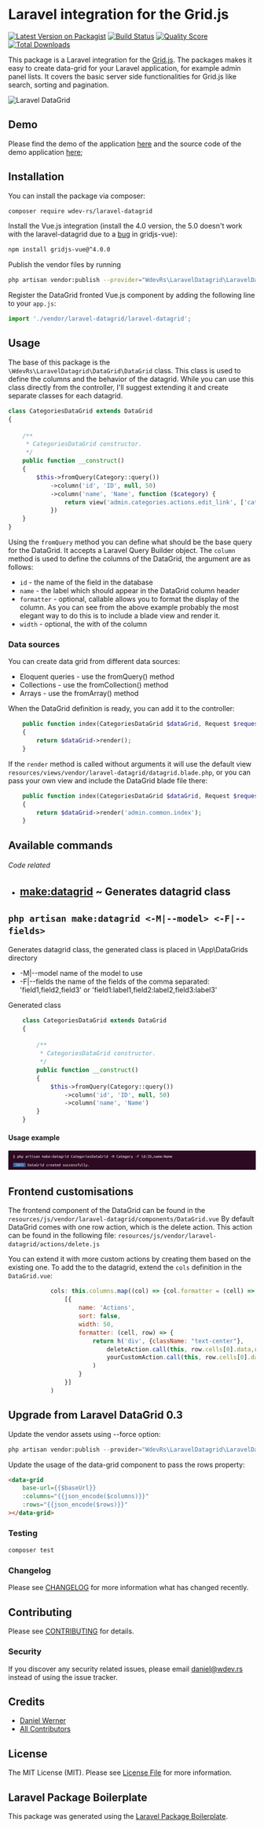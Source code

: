 # Laravel integration for the Grid.js

[![Latest Version on Packagist](https://img.shields.io/packagist/v/wdev-rs/laravel-datagrid.svg?style=flat-square)](https://packagist.org/packages/wdev-rs/laravel-datagrid)
[![Build Status](https://github.com/wdev-rs/laravel-datagrid/actions/workflows/test.yml/badge.svg)](https://github.com/wdev-rs/laravel-datagrid/actions/workflows/test.yml)
[![Quality Score](https://img.shields.io/scrutinizer/g/wdev-rs/laravel-datagrid.svg?style=flat-square)](https://scrutinizer-ci.com/g/wdev-rs/laravel-datagrid)
[![Total Downloads](https://img.shields.io/packagist/dt/wdev-rs/laravel-datagrid.svg?style=flat-square)](https://packagist.org/packages/wdev-rs/laravel-datagrid)

This package is a Laravel integration for the [Grid.js](https://gridjs.io/). The packages makes it easy to create data-grid for your Laravel application, for example admin panel lists.
It covers the basic server side functionalities for Grid.js like search, sorting and pagination.

![Laravel DataGrid](https://raw.githubusercontent.com/wdev-rs/laravel-datagrid/master/resources/img/laravel-datagrid.png)

## Demo
Please find the demo of the application [here](https://laravel-datagrid.wdev.rs) and the source code of the demo application
[here](https://github.com/wdev-rs/laravel-datagrid-demo);

## Installation

You can install the package via composer:

```bash
composer require wdev-rs/laravel-datagrid
```

Install the Vue.js integration 
(install the 4.0 version, the 5.0 doesn't work with the laravel-datagrid due to a [bug](https://github.com/grid-js/gridjs-vue/issues/427) in gridjs-vue):

```bash
npm install gridjs-vue@^4.0.0 
```

Publish the vendor files by running

```bash
php artisan vendor:publish --provider="WdevRs\LaravelDatagrid\LaravelDatagridServiceProvider"
```

Register the DataGrid fronted Vue.js component by adding the following line to your `app.js`:

```javascript
import './vendor/laravel-datagrid/laravel-datagrid';
```

## Usage

The base of this package is the `\WdevRs\LaravelDatagrid\DataGrid\DataGrid` class. This class is used to define the 
columns and the behavior of the datagrid. While you can use this class directly from the controller, I'll 
suggest extending it and create separate classes for each datagrid.

``` php
class CategoriesDataGrid extends DataGrid
{

    /**
     * CategoriesDataGrid constructor.
     */
    public function __construct()
    {
        $this->fromQuery(Category::query())
            ->column('id', 'ID', null, 50)
            ->column('name', 'Name', function ($category) {
                return view('admin.categories.actions.edit_link', ['category' => $category])->render();
            })
    }
}
```

Using the `fromQuery` method you can define what should be the base query for the DataGrid. It accepts a Laravel Query Builder object.
The `column` method is used to define the columns of the DataGrid, the argument are as follows:
- `id` - the name of the field in the database
- `name` - the label which should appear in the DataGrid column header
- `formatter` - optional, callable allows you to format the display of the column. As you can see from the above example
  probably the most elegant way to do this is to include a blade view and render it.
- `width` - optional, the with of the column

### Data sources
You can create data grid from different data sources:
- Eloquent queries - use the fromQuery() method
- Collections - use the fromCollection() method
- Arrays - use the fromArray() method

When the DataGrid definition is ready, you can add it to the controller:

```php
    public function index(CategoriesDataGrid $dataGrid, Request $request)
    {
        return $dataGrid->render();
    }
```

If the `render` method is called without arguments it will use the default view `resources/views/vendor/laravel-datagrid/datagrid.blade.php`, 
or you can pass your own view and include the DataGrid blade file there:

```php
    public function index(CategoriesDataGrid $dataGrid, Request $request)
    {
        return $dataGrid->render('admin.common.index');
    }
```
## Available commands
###### Code related

- [**make**:datagrid](#make-datagrid) ~  Generates datagrid class
  ---
<a name="make-datagrid"/>

## `php artisan make:datagrid <-M|--model> <-F|--fields>`

Generates datagrid class, the generated class is placed in \App\DataGrids directory

- -M|--model name of the model to use
- -F|--fields the name of the fields of the comma separated: 'field1,field2,field3' or 'field1:label1,field2:label2,field3:label3'

Generated class 

```php
    class CategoriesDataGrid extends DataGrid
    {
    
        /**
         * CategoriesDataGrid constructor.
         */
        public function __construct()
        {
            $this->fromQuery(Category::query())
                ->column('id', 'ID', null, 50)
                ->column('name', 'Name')
        }
    }
```

#### Usage example

![php artisan make datagrid command](docs/images/php_artisan_make_datagrid.png)

## Frontend customisations

The frontend component of the DataGrid can be found in the `resources/js/vendor/laravel-datagrid/components/DataGrid.vue`
By default DataGrid comes with one row action, which is the delete action. This action can be found in the following file: 
`resources/js/vendor/laravel-datagrid/actions/delete.js`

You can extend it with more custom actions by creating them based on the existing one. To add the to the datagrid,
extend the `cols` definition in the `DataGrid.vue`:
```javascript
            cols: this.columns.map((col) => {col.formatter = (cell) => html(cell); return col;}).concat(
                [{
                    name: 'Actions',
                    sort: false,
                    width: 50,
                    formatter: (cell, row) => {
                        return h('div', {className: "text-center"},
                            deleteAction.call(this, row.cells[0].data,row.cells[1].data),
                            yourCustomAction.call(this, row.cells[0].data,row.cells[1].data)
                        )
                    }
                }]
            )
```

## Upgrade from Laravel DataGrid 0.3

Update the vendor assets using --force option:

```php
php artisan vendor:publish --provider="WdevRs\LaravelDatagrid\LaravelDatagridServiceProvider" --force
```

Update the usage of the data-grid component to pass the rows property:

```html
<data-grid
    base-url={{$baseUrl}}
    :columns="{{json_encode($columns)}}"
    :rows="{{json_encode($rows)}}"
></data-grid>
```

### Testing

``` bash
composer test
```

### Changelog

Please see [CHANGELOG](CHANGELOG.md) for more information what has changed recently.

## Contributing

Please see [CONTRIBUTING](CONTRIBUTING.md) for details.

### Security

If you discover any security related issues, please email daniel@wdev.rs instead of using the issue tracker.

## Credits

- [Daniel Werner](https://github.com/wdev-rs)
- [All Contributors](../../contributors)

## License

The MIT License (MIT). Please see [License File](LICENSE.md) for more information.

## Laravel Package Boilerplate

This package was generated using the [Laravel Package Boilerplate](https://laravelpackageboilerplate.com).
